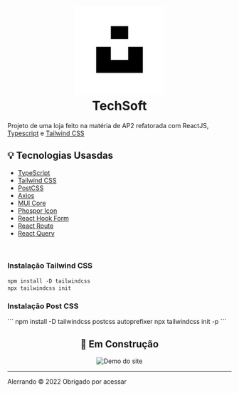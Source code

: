 <h1 align="center">
    <img src="./github/icon.jpg">
    </br>
    TechSoft
</h1>

<p>Projeto de uma loja feito na matéria de AP2 refatorada com ReactJS, <a href="https://www.typescriptlang.org/">Typescript</a> e <a href="https://tailwindcss.com/docs/installation">Tailwind CSS</a></p>


## 💡 Tecnologias Usasdas
<ul>
<li><a href="https://www.typescriptlang.org/">TypeScript</a>

<li><a href="https://tailwindcss.com/">Tailwind CSS</a>

<li><a href="https://postcss.org/">PostCSS</a>

<li><a href="https://axios-http.com/docs/intro">Axios</a>

<li><a href="https://mui.com/core/">MUI Core</a>

<li><a href="https://phosphoricons.com/">Phospor Icon</a>

<li><a href="https://react-hook-form.com/">React Hook Form</a>

<li><a href="https://reactrouter.com/en/main">React Route</a>

<li><a href="https://react-query-v3.tanstack.com/">React Query</a>
</ul>
</br>
<h3>Instalação Tailwind CSS</h3>

```
npm install -D tailwindcss
npx tailwindcss init
```

<h3>Instalação Post CSS</h3>
```
npm install -D tailwindcss postcss autoprefixer
npx tailwindcss init -p
```

</br>

<div align="center">
    <h2>🚧 Em Construção</h2>
    <img src="./github/LojaPrincipal.gif" alt="Demo do site">
</div>

<hr />
<p>Alerrando © 2022 Obrigado por acessar</p>